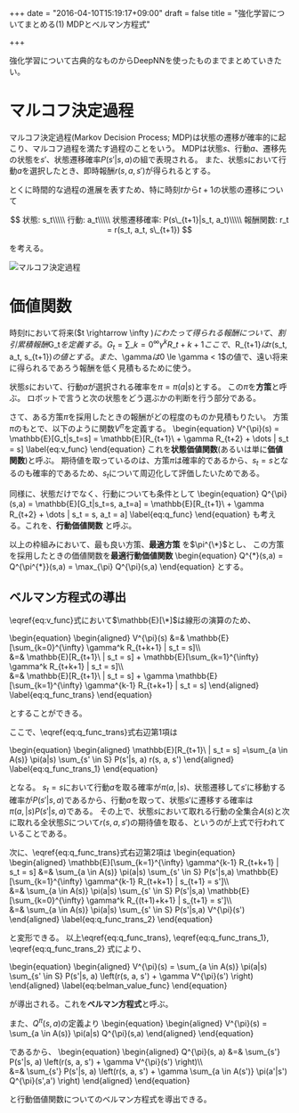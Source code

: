 +++
date = "2016-04-10T15:19:17+09:00"
draft = false
title = "強化学習についてまとめる(1) MDPとベルマン方程式"

+++

強化学習について古典的なものからDeepNNを使ったものまでまとめていきたい。

# マルコフ決定過程
マルコフ決定過程(Markov Decision Process; MDP)は状態の遷移が確率的に起こり、マルコフ過程を満たす過程のことをいう。
MDPは状態$s$、行動$a$、遷移先の状態を$s'$、状態遷移確率$P(s'|s, a)$の組で表現される。
また、状態$s$において行動$a$を選択したとき、即時報酬$r(s, a, s')$が得られるとする。

とくに時間的な過程の進展を表すため、特に時刻$t$から$t+1$の状態の遷移について

$$
状態: s_t\\\\\
行動: a_t\\\\\
状態遷移確率: P(s\_{t+1}|s_t, a_t)\\\\\
報酬関数: r_t = r(s_t, a_t, s\_{t+1})
$$

を考える。

![マルコフ決定過程](/images/2017/11/MDP.png)

# 価値関数
時刻$t$において将来($t \rightarrow \infty $)にわたって得られる報酬について、割引累積報酬$G_t$を定義する。
\begin{equation}
G_t = \sum\_{k=0}^{\infty} \gamma ^k R\_{t+k+1}
\end{equation}
ここで、$R\_{t+1}$は$r(s_t, a_t, s\_{t+1})$の値とする。
また、$\gamma$は$0 \le \gamma < 1$の値で、遠い将来に得られるであろう報酬を低く見積もるために使う。

状態$s$において、行動$a$が選択される確率を$\pi = \pi(a | s)$とする。
この$\pi$を**方策**と呼ぶ。
ロボットで言うと次の状態をどう選ぶかの判断を行う部分である。

さて、ある方策$\pi$を採用したときの報酬がどの程度のものか見積もりたい。
方策$\pi$のもとで、以下のように関数$V^{\pi}$を定義する。
\begin{equation}
V^{\pi}(s) = \mathbb{E}[G_t|s_t=s] = \mathbb{E}\[R\_\{t+1\}\ + \gamma R\_\{t+2\} + \dots | s_t = s]
\label{eq:v_func}
\end{equation}
これを**状態価値関数**(あるいは単に**価値関数**)と呼ぶ。
期待値を取っているのは、方策$\pi$は確率的であるから、$s_t=s$となるのも確率的であるため、$s_t$について周辺化して評価したいためである。

同様に、状態だけでなく、行動についても条件として
\begin{equation}
Q^{\pi}(s,a) = \mathbb{E}[G_t|s_t=s, a_t=a] = \mathbb{E}\[R\_\{t+1\}\ + \gamma R\_\{t+2\} + \dots | s_t = s, a_t = a]
\label{eq:q_func}
\end{equation}
も考える。これを、**行動価値関数** と呼ぶ。

以上の枠組みにおいて、最も良い方策、**最適方策** を$\pi^{\*}$とし、
この方策を採用したときの価値関数を**最適行動価値関数**
\begin{equation}
Q^{\*}(s,a) = Q^{\pi^{\*}}(s,a) = \max\_{\pi} Q^{\pi}(s,a)
\end{equation}
とする。

## ベルマン方程式の導出
\eqref{eq:v_func}式において$\mathbb{E}[\*]$は線形の演算のため、

\begin{equation}
\begin{aligned}
V^{\pi}(s) &=&  \mathbb{E}\[\sum\_{k=0}^{\infty} \gamma^k R\_{t+k+1} | s_t = s]\\\\\
&=& \mathbb{E}\[R\_{t+1}\ | s_t = s] + \mathbb{E}\[\sum\_{k=1}^{\infty} \gamma^k R\_{t+k+1} | s_t = s]\\\\\
&=& \mathbb{E}\[R\_{t+1}\ | s_t = s] + \gamma \mathbb{E}\[\sum\_{k=1}^{\infty} \gamma^{k-1} R\_{t+k+1} | s_t = s]
\end{aligned}
\label{eq:q_func_trans}
\end{equation}

とすることができる。

ここで、\eqref{eq:q_func_trans}式右辺第1項は

\begin{equation}
\begin{aligned}
\mathbb{E}\[R\_{t+1}\ | s_t = s]
=\sum\_{a \in A(s)} \pi(a|s) \sum\_{s' \in S} P(s'|s, a) r(s, a, s')
\end{aligned}
\label{eq:q_func_trans_1}
\end{equation}

となる。
$s_t=s$において行動$a$を取る確率が$\pi(a,|s)$、状態遷移して$s'$に移動する確率が$P(s'|s,a)$であるから、行動$a$を取って、状態$s'$に遷移する確率は$\pi(a,|s)P(s'|s,a)$である。
その上で、状態$s$において取れる行動の全集合$A(s)$と次に取れる全状態$S$について$r(s,a,s')$の期待値を取る、というのが上式で行われていることである。

次に、\eqref{eq:q_func_trans}式右辺第2項は
\begin{equation}
\begin{aligned}
\mathbb{E}\[\sum\_{k=1}^{\infty} \gamma^{k-1} R\_{t+k+1} | s_t = s]
&=& \sum\_{a \in A(s)} \pi(a|s) \sum\_{s' \in S} P(s'|s,a) \mathbb{E}\[\sum\_{k=1}^{\infty} \gamma^{k-1} R\_{t+k+1} | s\_{t+1} = s']\\\\\
&=& \sum\_{a \in A(s)} \pi(a|s) \sum\_{s' \in S} P(s'|s,a) \mathbb{E}\[\sum\_{k=0}^{\infty} \gamma^k R\_{(t+1)+k+1} | s\_{t+1} = s']\\\\\
&=& \sum\_{a \in A(s)} \pi(a|s) \sum\_{s' \in S} P(s'|s,a) V^{\pi}(s')
\end{aligned}
\label{eq:q_func_trans_2}
\end{equation}

と変形できる。
以上\eqref{eq:q_func_trans}, \eqref{eq:q_func_trans_1}, \eqref{eq:q_func_trans_2} 式により、

\begin{equation}
\begin{aligned}
V^{\pi}(s) = \sum\_{a \in A(s)} \pi(a|s) \sum\_{s' \in S} P(s'|s, a) \left(r(s, a, s') + \gamma V^{\pi}(s') \right)
\end{aligned}
\label{eq:belman_value_func}
\end{equation}

が導出される。これを**ベルマン方程式**と呼ぶ。

また、$Q^{\pi}(s,a)$の定義より
\begin{equation}
\begin{aligned}
V^{\pi}(s) = \sum\_{a \in A(s)} \pi(a|s) Q^{\pi}(s,a)
\end{aligned}
\end{equation}

であるから、
\begin{equation}
\begin{aligned}
Q^{\pi}(s, a) &=& \sum\_{s'} P(s'|s, a) \left(r(s, a, s') + \gamma V^{\pi}(s') \right)\\\\\
&=& \sum\_{s'} P(s'|s, a) \left(r(s, a, s') + \gamma \sum\_{a \in A(s')} \pi(a'|s') Q^{\pi}(s',a') \right)
\end{aligned}
\end{equation}

と行動価値関数についてのベルマン方程式を導出できる。

<!-- 上記のベルマン方程式において、常に最適な方策を取るという前提を置けば、以下のベルマン最適方程式が

さて、このベルマン方程式を解けば、$Q^{\pi}$を計算できるのだが、上式を見ればわかるように、そのためには状態遷移確率が既知である必要がある。
扱いたいのは環境が未知の問題であるため、状態遷移確率を用いずに反復的に価値関数を求める。

## 価値反復を使ったアルゴリズム
状態遷移確率が未知であるため、実際に行動してみて、状態遷移確率分布からサンプリングすることで価値観数を求めていくのが、価値反復を使ったアルゴリズムである。
現在の値を目標値に少しずつ更新していく手法は、強化学習の文脈において問題を解くために重要になる。
そのようなアルゴリズムとしてSarsaとQ-Learningを取り上げる。

### Sarsa
時刻$t$において状態$s_t$であり$a_t$を行った結果、次の状態$s\_{t+1}$と報酬$r_t$を観測したとき、$s\_{t+1}$において行う予定の行動$a\_{t+1}$をもとに、以下の更新則でQ値を更新する。

\begin{equation}
Q(s_t, a_t)
\leftarrow
(1 - \alpha) Q(s_t, a_t) + \alpha (r\_{t+1} + \gamma Q(s\_{t+1}, a\_{t+1}))
\end{equation}

$\alpha(0 \le \alpha < 1)$は学習率と呼ばれるパラメータで、アルゴリズムの設計者が調整する。
このアルゴリズムは現在のQ値と$r\_{t+1} + \gamma Q(s\_{t+1}, a\_{t+1})$との内分によって、Q値を更新していく手法である。
先に述べたように、状態遷移確率を用いずに、行動によって発生する状態遷移の比率が、無限回試行していくごとに状態遷移確率に近づいていく性質を用いてQ値を求めている。

### Q-Learning
Sarsaと同様の設定で、以下の更新則でQ値を更新するのがQ-Learningである。

\begin{equation}
Q(s_t, a_t)
\leftarrow
(1 - \alpha) Q(s_t, a_t) + \alpha (r\_{t+1} + \gamma \max\_{a^{\prime} \in A} Q(s\_{t+1}, a^{\prime}))
\end{equation}

Sarsaと違って、次に何の行動を取ったかはQ値の更新には関わってこない。
$\max\_{a^{\prime} \in A} Q(s\_{t+1}, a^{\prime})$つまり、次の状態において取れる行動のうち、最大の価値を得られる行動(つまり最適方策$\pi^{\*}$)を採った時のQ値を使って更新する。
Sarsaが実際に取った方策に更新が依存するのに対して、Q-LearningではQ値は環境に対して一定の値に収束する。

このように実際に採用している方策と異なる方策を学習する方法は**方策オフ型**学習と呼ばれる。
一方で、Sarsaのような、学習した方策をそのときどき採用する方法を**方策オン**型学習と呼ぶ。


### 方策の決定方法
Q値が求まったら、最も高いQ値を持つ行動$a$を選択すれば、将来にわたって最大の報酬が得られることが期待できる。
つまり、行動$a^{\*}$は

$$
a^* = \arg\max(Q^{\*})
$$

となる方策を採用するということになる。
これはgreedy方策と呼ばれている。

さて、この方策では$Q^{\*}$がわかっていれば最適な方策となるが、強化学習では行動をしながら$Q$を更新していくので$Q^{\*}$は常に不明である。
探索をするために、ある程度ランダムな方策を取る必要がある。
そのように確率$\epsilon$でランダムな行動を取る方策を$\epsilon$-greedy方策という。 -->
